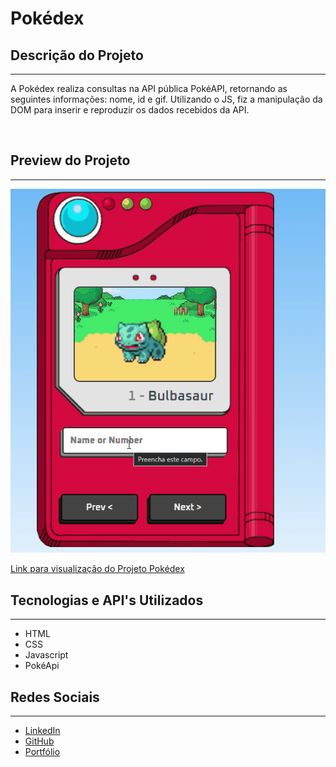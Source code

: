 # Pokédex

## Descrição do Projeto
---
<p>
    A Pokédex realiza consultas na API pública PokéAPI, retornando as seguintes informações: nome, id e gif. Utilizando o JS, fiz a manipulação da DOM para inserir e reproduzir os dados recebidos da API.
</p> <br>

## Preview do Projeto
---
<img src="./src/images/pokedexGif.gif">
<br>

<a href="https://brunoalaraujo.github.io/pokedex/" target="_blank"> Link para visualização do Projeto Pokédex</a>

## Tecnologias e API's Utilizados
---
<ul>
    <li>HTML</li>
    <li>CSS</li>
    <li>Javascript</li>
    <li><a herf="https://pokeapi.co/">PokéApi</a></li>
</ul>

## Redes Sociais
---
<ul>
    <li><a href="https://www.linkedin.com/in/brunoandradel-a-dev/" target="_blank">LinkedIn</a></li>
    <li><a href="https://github.com/Brunoalaraujo" target="_blank">GitHub</a></li>
    <li><a href="https://brunoalaraujo.github.io/portfolio/" target="_blank">Portfólio</a></li>
</ul>